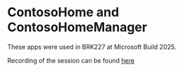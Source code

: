 # ContosoHome and ContosoHomeManager

These apps were used in BRK227 at Microsoft Build 2025.

Recording of the session can be found [here](https://youtu.be/wjMiKau3l7k?si=oVYNLdZ49_A_tz3D)